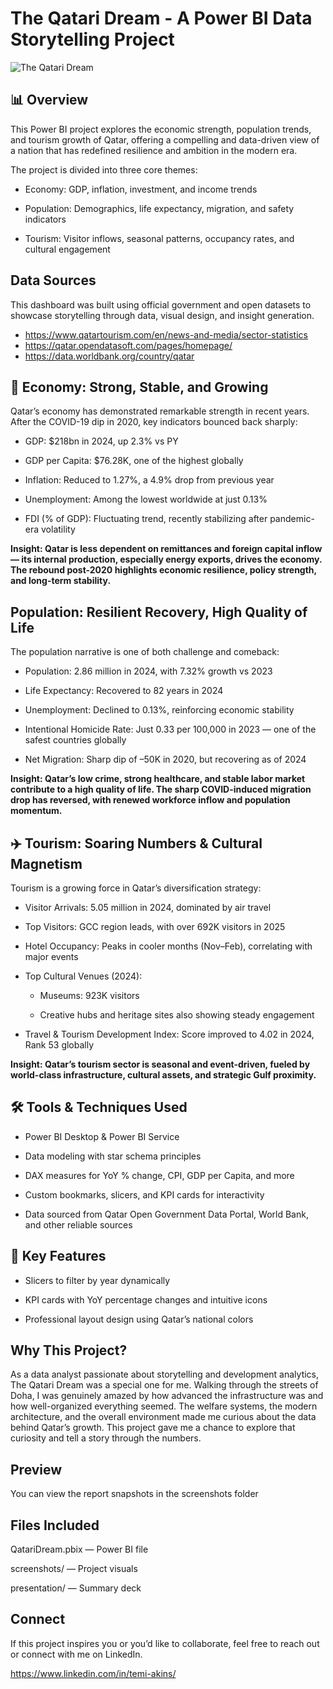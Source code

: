 # The Qatari Dream - A Power BI Data Storytelling Project

![The Qatari Dream](https://drive.google.com/uc?export=view&id=1ZEJ6ktDaAdNDV_PneayxX8fBRzKeJJ18)


## 📊 Overview

This Power BI project explores the economic strength, population trends, and tourism growth of Qatar, 
offering a compelling and data-driven view of a nation that has redefined resilience and ambition in the modern era.

The project is divided into three core themes:

- Economy: GDP, inflation, investment, and income trends

- Population: Demographics, life expectancy, migration, and safety indicators

- Tourism: Visitor inflows, seasonal patterns, occupancy rates, and cultural engagement

## Data Sources
This dashboard was built using official government and open datasets to showcase storytelling through data, 
visual design, and insight generation.

- https://www.qatartourism.com/en/news-and-media/sector-statistics
- https://qatar.opendatasoft.com/pages/homepage/
- https://data.worldbank.org/country/qatar

## 💼 Economy: Strong, Stable, and Growing

Qatar’s economy has demonstrated remarkable strength in recent years. After the COVID-19 dip in 2020, key indicators bounced back sharply:

- GDP: $218bn in 2024, up 2.3% vs PY

- GDP per Capita: $76.28K, one of the highest globally

- Inflation: Reduced to 1.27%, a 4.9% drop from previous year

- Unemployment: Among the lowest worldwide at just 0.13%

- FDI (% of GDP): Fluctuating trend, recently stabilizing after pandemic-era volatility

**Insight: Qatar is less dependent on remittances and foreign capital inflow — its internal production, especially energy exports, drives the economy.
   The rebound post-2020 highlights economic resilience, policy strength, and long-term stability.**

## Population: Resilient Recovery, High Quality of Life

The population narrative is one of both challenge and comeback:

- Population: 2.86 million in 2024, with 7.32% growth vs 2023

- Life Expectancy: Recovered to 82 years in 2024

- Unemployment: Declined to 0.13%, reinforcing economic stability

- Intentional Homicide Rate: Just 0.33 per 100,000 in 2023 — one of the safest countries globally

- Net Migration: Sharp dip of –50K in 2020, but recovering as of 2024

**Insight: Qatar’s low crime, strong healthcare, and stable labor market contribute to a high quality of life. 
The sharp COVID-induced migration drop has reversed, with renewed workforce inflow and population momentum.**

## ✈️ Tourism: Soaring Numbers & Cultural Magnetism

Tourism is a growing force in Qatar’s diversification strategy:

- Visitor Arrivals: 5.05 million in 2024, dominated by air travel

- Top Visitors: GCC region leads, with over 692K visitors in 2025

- Hotel Occupancy: Peaks in cooler months (Nov–Feb), correlating with major events

- Top Cultural Venues (2024):

    - Museums: 923K visitors

    - Creative hubs and heritage sites also showing steady engagement

- Travel & Tourism Development Index: Score improved to 4.02 in 2024, Rank 53 globally

**Insight: Qatar’s tourism sector is seasonal and event-driven, fueled by world-class infrastructure, cultural assets, and strategic Gulf proximity.**

## 🛠️ Tools & Techniques Used

- Power BI Desktop & Power BI Service

- Data modeling with star schema principles

- DAX measures for YoY % change, CPI, GDP per Capita, and more

- Custom bookmarks, slicers, and KPI cards for interactivity

- Data sourced from Qatar Open Government Data Portal, World Bank, and other reliable sources

## 📌 Key Features

- Slicers to filter by year dynamically

- KPI cards with YoY percentage changes and intuitive icons

- Professional layout design using Qatar’s national colors

## Why This Project?

As a data analyst passionate about storytelling and development analytics, The Qatari Dream was a special one for me. Walking through the streets of Doha, I was genuinely amazed by how advanced the infrastructure was and how well-organized everything seemed. The welfare systems, the modern architecture, and the overall environment made me curious about the data behind Qatar’s growth. This project gave me a chance to explore that curiosity and tell a story through the numbers.

## Preview

You can view the report snapshots in the screenshots folder

## Files Included

QatariDream.pbix — Power BI file

screenshots/ — Project visuals

presentation/ — Summary deck 

## Connect

If this project inspires you or you’d like to collaborate, feel free to reach out or connect with me on LinkedIn.

https://www.linkedin.com/in/temi-akins/



